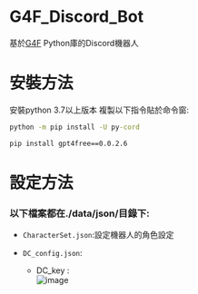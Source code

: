 # G4F_Discord_Bot
基於<a href="https://pypi.org/project/gpt4free/0.0.2.6/">G4F</a> Python庫的Discord機器人

# 安裝方法
安裝python 3.7以上版本
複製以下指令貼於命令窗:
```cmd
python -m pip install -U py-cord

pip install gpt4free==0.0.2.6
```
# 設定方法
### 以下檔案都在./data/json/目錄下:

- `CharacterSet.json`:設定機器人的角色設定

- `DC_config.json`:
  - DC_key :<br>
  ![image](https://github.com/LilyRasPi0502/G4F_Discord_Bot/assets/115215163/45a4f069-73dc-48f1-8f73-979c81f67f77)
